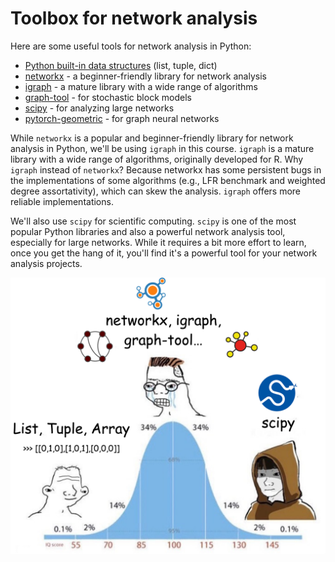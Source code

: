 # Toolbox for network analysis

Here are some useful tools for network analysis in Python:

- [Python built-in data structures](https://docs.python.org/3/tutorial/datastructures.html) (list, tuple, dict)
- [networkx](https://networkx.org/) - a beginner-friendly library for network analysis
- [igraph](https://igraph.org/python/) - a mature library with a wide range of algorithms
- [graph-tool](https://graph-tool.skewed.de/) - for stochastic block models
- [scipy](https://scipy.org/) - for analyzing large networks
- [pytorch-geometric](https://pytorch-geometric.readthedocs.io/en/latest/) - for graph neural networks

While `networkx` is a popular and beginner-friendly library for network analysis in Python, we'll be using `igraph` in this course. `igraph` is a mature library with a wide range of algorithms, originally developed for R.
Why `igraph` instead of `networkx`?
Because networkx has some persistent bugs in the implementations of some algorithms (e.g., LFR benchmark and weighted degree assortativity), which can skew the analysis.
`igraph` offers more reliable implementations.

We'll also use `scipy` for scientific computing. `scipy` is one of the most popular Python libraries and also a powerful network analysis tool, especially for large networks. While it requires a bit more effort to learn, once you get the hang of it, you'll find it's a powerful tool for your network analysis projects.

![](../figs/scipy.jpg)



